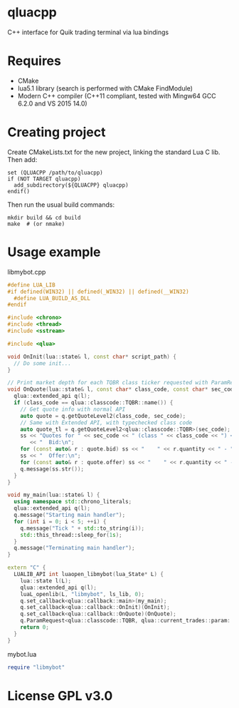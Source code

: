 # qluacpp
C++ interface for Quik trading terminal via lua bindings

# Requires
- CMake
- lua5.1 library (search is performed with CMake FindModule)
- Modern C++ compiler (C++11 compliant, tested with Mingw64 GCC 6.2.0 and VS 2015 14.0)

# Creating project
Create CMakeLists.txt for the new project, linking the standard Lua C lib. Then add:
```
set (QLUACPP /path/to/qluacpp)
if (NOT TARGET qluacpp)
  add_subdirectory(${QLUACPP} qluacpp)
endif()
```
Then run the usual build commands:
```
mkdir build && cd build
make  # (or nmake)
```

# Usage example
libmybot.cpp
``` c++ 
#define LUA_LIB
#if defined(WIN32) || defined(_WIN32) || defined(__WIN32)
  #define LUA_BUILD_AS_DLL
#endif

#include <chrono>
#include <thread>
#include <sstream>

#include <qlua>

void OnInit(lua::state& l, const char* script_path) {
  // Do some init...
}

// Print market depth for each TQBR class ticker requested with ParamRequest
void OnQuote(lua::state& l, const char* class_code, const char* sec_code) {
  qlua::extended_api q(l);
  if (class_code == qlua::classcode::TQBR::name()) {
    // Get quote info with normal API
    auto quote = q.getQuoteLevel2(class_code, sec_code);
    // Same with Extended API, with typechecked class code
    auto quote_tl = q.getQuoteLevel2<qlua::classcode::TQBR>(sec_code);
    ss << "Quotes for " << sec_code << " (class " << class_code << ") << ":\n"
       << "  Bid:\n";
    for (const auto& r : quote.bid) ss << "    " << r.quantity << " - " << r.price << "\n";
    ss << "  Offer:\n";
    for (const auto& r : quote.offer) ss << "    " << r.quantity << " - " << r.price << "\n";
    q.message(ss.str());
  }
}

void my_main(lua::state& l) {
  using namespace std::chrono_literals;
  qlua::extended_api q(l);
  q.message("Starting main handler");
  for (int i = 0; i < 5; ++i) {
    q.message("Tick " + std::to_string(i));
    std::this_thread::sleep_for(1s);
  }
  q.message("Terminating main handler");
}

extern "C" {
  LUALIB_API int luaopen_libmybot(lua_State* L) {
    lua::state l(L);
    qlua::extended_api q(l);
    luaL_openlib(L, "libmybot", ls_lib, 0);
    q.set_callback<qlua::callback::main>(my_main);
    q.set_callback<qlua::callback::OnInit)(OnInit);
    q.set_callback<qlua::callback::OnQuote)(OnQuote);
    q.ParamRequest<qlua::classcode::TQBR, qlua::current_trades::param::LAST>("SBER");
    return 0;
  }
}
```

mybot.lua
``` lua
require "libmybot"
```

# License GPL v3.0
